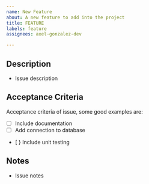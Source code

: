 ```yaml
---
name: New Feature
about: A new feature to add into the project
title: FEATURE
labels: feature
assignees: axel-gonzalez-dev

---
```


## Description

- Issue description

## Acceptance Criteria

Acceptance criteria of issue, some good examples are:

- [ ] Include documentation
- [ ] Add connection to database
- [ } Include unit testing

## Notes

- Issue notes
